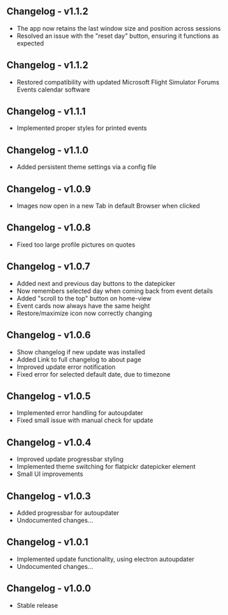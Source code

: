 ## Changelog - v1.1.2

- The app now retains the last window size and position across sessions
- Resolved an issue with the "reset day" button, ensuring it functions as expected


## Changelog - v1.1.2

- Restored compatibility with updated Microsoft Flight Simulator Forums Events calendar software


## Changelog - v1.1.1

- Implemented proper styles for printed events


## Changelog - v1.1.0

- Added persistent theme settings via a config file


## Changelog - v1.0.9

- Images now open in a new Tab in default Browser when clicked


## Changelog - v1.0.8

- Fixed too large profile pictures on quotes


## Changelog - v1.0.7

- Added next and previous day buttons to the datepicker
- Now remembers selected day when coming back from event details
- Added "scroll to the top" button on home-view
- Event cards now always have the same height
- Restore/maximize icon now correctly changing


## Changelog - v1.0.6

- Show changelog if new update was installed
- Added Link to full changelog to about page
- Improved update error notification
- Fixed error for selected default date, due to timezone


## Changelog - v1.0.5

- Implemented error handling for autoupdater
- Fixed small issue with manual check for update


## Changelog - v1.0.4

- Improved update progressbar styling
- Implemented theme switching for flatpickr datepicker element
- Small UI improvements


## Changelog - v1.0.3

- Added progressbar for autoupdater
- Undocumented changes...


## Changelog - v1.0.1

- Implemented update functionality, using electron autoupdater
- Undocumented changes...


## Changelog - v1.0.0

- Stable release